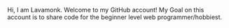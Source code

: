 Hi, I am Lavamonk.
Welcome to my GitHub account!
My Goal on this account is to share code for the beginner level web programmer/hobbiest.  



